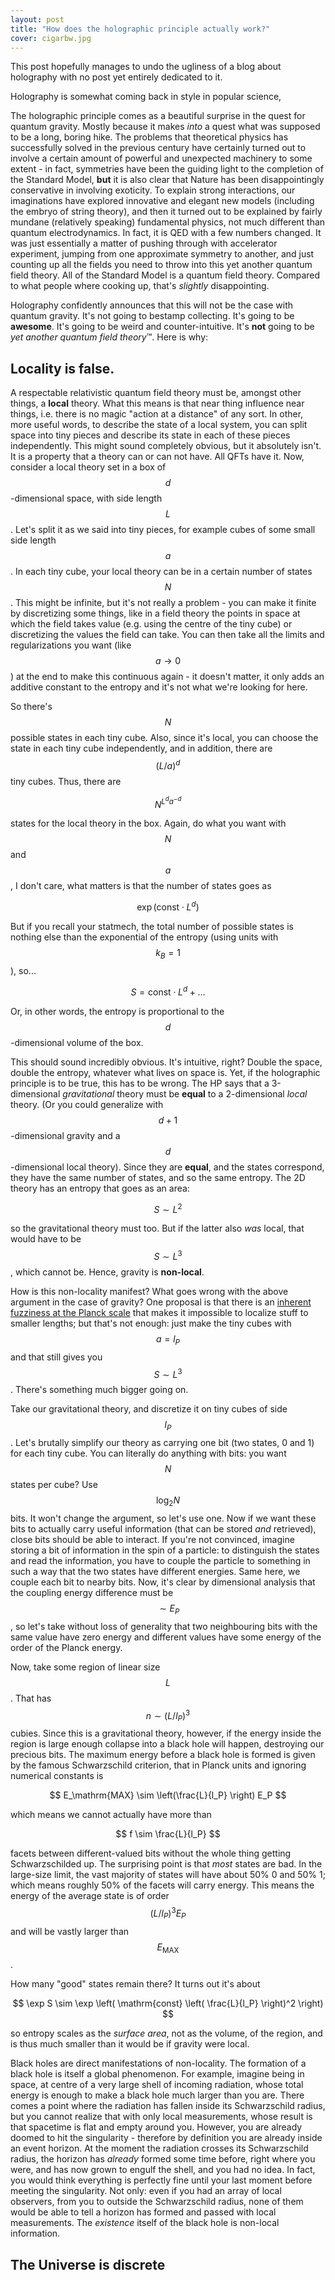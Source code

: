 ```yaml
---
layout: post
title: "How does the holographic principle actually work?"
cover: cigarbw.jpg
---
```


This post hopefully manages to undo the ugliness of a blog about holography with no post yet entirely dedicated to it.

Holography is somewhat coming back in style in popular science, 


The holographic principle comes as a beautiful surprise in the quest for quantum gravity. Mostly because it makes *into* a quest what was supposed to be a long, boring hike. The problems that theoretical physics has successfully solved in the previous century have certainly turned out to involve a certain amount of powerful and unexpected machinery to some extent - in fact, symmetries have been the guiding light to the completion of the Standard Model, **but** it is also clear that Nature has been disappointingly conservative in involving exoticity. To explain strong interactions, our imaginations have explored innovative and elegant new models (including the embryo of string theory), and then it turned out to be explained by fairly mundane (relatively speaking) fundamental physics, not much different than quantum electrodynamics. In fact, it is QED with a few numbers changed. It was just essentially a matter of pushing through with accelerator experiment, jumping from one approximate symmetry to another, and just counting up all the fields you need to throw into this yet another quantum field theory. All of the Standard Model is a quantum field theory. Compared to what people where cooking up, that's *slightly* disappointing.

Holography confidently announces that this will not be the case with quantum gravity. It's not going to bestamp collecting. It's going to be **awesome**. It's going to be weird and counter-intuitive. It's **not** going to be *yet another quantum field theory*™. Here is why:

## Locality is false.

A respectable relativistic quantum field theory must be, amongst other things, a **local** theory. What this means is that near thing influence near things, i.e. there is no magic "action at a distance" of any sort. In other, more useful words, to describe the state of a local system, you can split space into tiny pieces and describe its state in each of these pieces independently. This might sound completely obvious, but it absolutely isn't. It is a property that a theory can or can not have. All QFTs have it. Now, consider a local theory set in a box of $$d$$-dimensional space, with side length $$ L $$. Let's split it as we said into tiny pieces, for example cubes of some small side length $$a$$. In each tiny cube, your local theory can be in a certain number of states $$ N $$. This might be infinite, but it's not really a problem - you can make it finite by discretizing some things, like in a field theory the points in space at which the field takes value (e.g. using the centre of the tiny cube) or discretizing the values the field can take. You can then take all the limits and regularizations you want (like $$a\rightarrow 0$$) at the end to make this continuous again - it doesn't matter, it only adds an additive constant to the entropy and it's not what we're looking for here.

So there's $$ N $$ possible states in each tiny cube. Also, since it's local, you can choose the state in each tiny cube independently, and in addition, there are $$ (L / a)^d $$ tiny cubes. Thus, there are

$$  N^{L^d a^{-d}} $$

states for the local theory in the box. Again, do what you want with $$ N $$ and $$ a $$, I don't care, what matters is that the number of states goes as 

$$ \exp( \mathrm{const} \cdot L^d ) $$

But if you recall your statmech, the total number of possible states is nothing else than the exponential of the entropy (using units with $$ k_B = 1 $$), so...

$$ S = \mathrm{const} \cdot L^d + \ldots $$

Or, in other words, the entropy is proportional to the $$ d $$-dimensional volume of the box. 

This should sound incredibly obvious. It's intuitive, right? Double the space, double the entropy, whatever what lives on space is. Yet, if the holographic principle is to be true, this has to be wrong. The HP says that a 3-dimensional *gravitational* theory must be **equal** to a 2-dimensional *local* theory. (Or you could generalize with $$d+1$$-dimensional gravity and a $$d$$-dimensional local theory). Since they are **equal**, and the states correspond, they have the same number of states, and so the same entropy. The 2D theory has an entropy that goes as an area:

$$ S \sim L^{2} $$

so the gravitational theory must too. But if the latter also *was* local, that would have to be $$ S \sim L^{3} $$, which cannot be. Hence, gravity is **non-local**.

How is this non-locality manifest? What goes wrong with the above argument in the case of gravity? One proposal is that there is an [inherent fuzziness at the Planck scale](/is-the-planck-length-the-minimum-possible-length/) that makes it impossible to localize stuff to smaller lengths; but that's not enough: just make the tiny cubes with $$ a = l_P $$ and that still gives you $$ S \sim L^3 $$. There's something much bigger going on. 

Take our gravitational theory, and discretize it on tiny cubes of side $$ l_P $$. Let's brutally simplify our theory as carrying one bit (two states, 0 and 1) for each tiny cube. You can literally do anything with bits: you want $$ N $$ states per cube? Use $$ \log_2 N $$ bits. It won't change the argument, so let's use one. Now if we want these bits to actually carry useful information (that can be stored *and* retrieved), close bits should be able to interact. If you're not convinced, imagine storing a bit of information in the spin of a particle: to distinguish the states and read the information, you have to couple the particle to something in such a way that the two states have different energies. Same here, we couple each bit to nearby bits. Now, it's clear by dimensional analysis that the coupling energy difference must be $$ \sim E_P$$, so let's take without loss of generality that two neighbouring bits with the same value have zero energy and different values have some energy of the order of the Planck energy.

Now, take some region of linear size $$ L $$. That has $$ n \sim (L/l_P)^3 $$ cubies. Since this is a gravitational theory, however, if the energy inside the region is large enough collapse into a black hole will happen, destroying our precious bits. The maximum energy before a black hole is formed is given by the famous Schwarzschild criterion, that in Planck units and ignoring numerical constants is

$$ E_\mathrm{MAX} \sim \left(\frac{L}{l_P} \right) E_P $$

which means we cannot actually have more than

$$ f  \sim \frac{L}{l_P} $$

facets between different-valued bits without the whole thing getting Schwarzschilded up. The surprising point is that *most* states are bad. In the large-size limit, the vast majority of states will have about 50% 0 and 50% 1; which means roughly 50% of the facets will carry energy. This means the energy of the average state is of order $$ (L/l_P)^3 E_P $$ and will be vastly larger than $$ E_\mathrm{MAX} $$.

How many "good" states remain there? It turns out it's about

$$ \exp S \sim \exp \left( \mathrm{const} \left( \frac{L}{l_P} \right)^2 \right)  $$

so entropy scales as the *surface area*, not as the volume, of the region, and is thus much smaller than it would be if gravity were local.

Black holes are direct manifestations of non-locality. The formation of a black hole is itself a global phenomenon. For example, imagine being in space, at centre of a very large shell of incoming radiation, whose total energy is enough to make a black hole much larger than you are. There comes a point where the radiation has fallen inside its Schwarzschild radius, but you cannot realize that with only local measurements, whose result is that spacetime is flat and empty around you. However, you are already doomed to hit the singularity - therefore by definition you are already inside an event horizon. At the moment the radiation crosses its Schwarzschild radius, the horizon has *already* formed some time before, right where you were, and has now grown to engulf the shell, and you had no idea. In fact, you would think everything is perfectly fine until your last moment before meeting the singularity. Not only: even if you had an array of local observers, from you to outside the Schwarzschild radius, none of them would be able to tell a horizon has formed and passed with local measurements. The *existence* itself of the black hole is non-local information.

## The Universe is discrete
